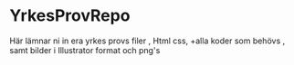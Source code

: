# YrkesProvRepo
Här lämnar ni in era yrkes provs filer , Html css,  +alla koder som behövs , samt bilder i Illustrator format och png's
